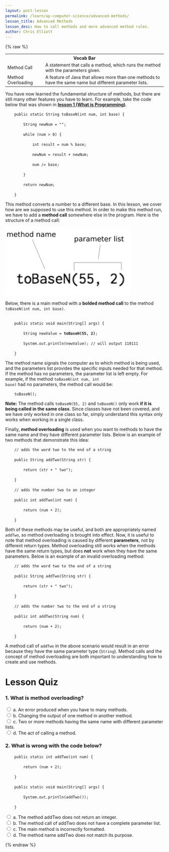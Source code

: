 ```yaml
---
layout: post-lesson
permalink: /learn/ap-computer-science/advanced-methods/
lesson_title: Advanced Methods
lesson_desc: How to call methods and more advanced method rules.
author: Chris Elliott
---
```


<script src="/questions.js"></script>

{% raw %}

<table>
  <tr>
    <th colspan="2">Vocab Bar</th>
  </tr>
  <tr>
    <td>Method Call</td>
    <td>A statement that calls a method, which runs the method with the parameters given.</td>
  </tr>
  <tr>
    <td>Method Overloading</td>
    <td>A feature of Java that allows more than one methods to have the same name but different parameter lists.</td>
  </tr>
</table>


You have now learned the fundamental structure of methods, but there are still many other features you have to learn. For example, take the code below that was shown in **<a href="../what-is-programming">lesson 1 (What is Programming)</a>**.

		public static String toBaseN(int num, int base) {

			String newNum = "";

			while (num > 0) {

				int result = num % base;

				newNum = result + newNum;

				num /= base;

			}

			return newNum;

		}

This method converts a number to a different base. In this lesson, we cover how are we supposed to use this method. In order to make this method run, we have to add a **method call** somewhere else in the program. Here is the structure of a method call:

<img src="/assets/lesson_images/method_call.png" width="400">

Below, there is a main method with a **bolded method call** to the method <code>toBaseN(int num, int base)</code>.
<pre><code>
	public static void main(String[] args) {

		String newValue = <b>toBaseN(55, 2)</b>;

		System.out.println(newValue); // will output 110111

	}
</code></pre>
The method name signals the computer as to which method is being used, and the parameters list provides the specific inputs needed for that method. If the method has no parameters, the parameter list is left empty. For example, if the method <code>toBaseN(int num, int base)</code> had no parameters, the method call would be:

		toBaseN();

**Note:** The method calls <code>toBaseN(55, 2)</code> and <code>toBaseN()</code> only work **if it is being called in the same class**. Since classes have not been covered, and we have only worked in one class so far, simply understand this syntax only works when working in a single class.

Finally, **method overloading** is used when you want to methods to have the same name and they have different parameter lists. Below is an example of two methods that demonstrate this idea:

		// adds the word two to the end of a string

		public String addTwo(String str) {

			return (str + " two");

		}

		// adds the number two to an integer

		public int addTwo(int num) {

			return (num + 2);

		}

Both of these methods may be useful, and both are appropriately named <code>addTwo</code>, so method overloading is brought into effect. Now, it is useful to note that method overloading is caused by different **parameters**, not by different return types. Method overloading still works when the methods have the same return types, but does **not** work when they have the same parameters. Below is an example of an invalid overloading method:

		// adds the word two to the end of a string

		public String addTwo(String str) {

			return (str + " two");

		}

		// adds the number two to the end of a string

		public int addTwo(String num) {

			return (num + 2);

		}

A method call of <code>addTwo</code> in the above scenario would result in an error because they have the same parameter type (<code>String</code>). Method calls and the concept of method overloading are both important to understanding how to create and use methods.

<h1>Lesson Quiz</h1>

<h3>1. What is method overloading?</h3>

<form>
	<div>
		<input type="radio" value="a" name="cc" onchange="check(this, 'c')">
		a. An error produced when you have to many methods.
	</div>
	<div>
		<input type="radio" value="b" name="cc" onchange="check(this, 'c')">
		b. Changing the output of one method in another method.
	</div>
	<div>
		<input type="radio" value="c" name="cc" onchange="check(this, 'c')">
		c. Two or more methods having the same name with different parameter lists.
	</div>
	<div>
		<input type="radio" value="d" name="cc" onchange="check(this, 'c')">
		d. The act of calling a method.
	</div>
</form>

<h3>2. What is wrong with the code below?</h3>

		public static int addTwo(int num) {

			return (num + 2);

		}

		public static void main(String[] args) {

			System.out.println(addTwo());

		}

<form>
	<div>
		<input type="radio" value="a" name="cc" onchange="check(this, 'b')">
		a. The method addTwo does not return an integer.
	</div>
	<div>
		<input type="radio" value="b" name="cc" onchange="check(this, 'b')">
		b. The method call of addTwo does not have a complete parameter list.
	</div>
	<div>
		<input type="radio" value="c" name="cc" onchange="check(this, 'b')">
		c. The main method is incorrectly formatted.
	</div>
	<div>
		<input type="radio" value="d" name="cc" onchange="check(this, 'b')">
		d. The method name addTwo does not match its purpose.
	</div>
</form>

{% endraw %}

